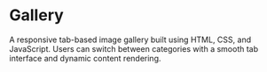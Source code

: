 # Gallery
A responsive tab-based image gallery built using HTML, CSS, and JavaScript. Users can switch between categories with a smooth tab interface and dynamic content rendering. 
